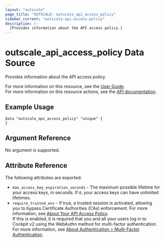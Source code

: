 ```yaml
---
layout: "outscale"
page_title: "OUTSCALE: outscale_api_access_policy"
sidebar_current: "outscale-api-access-policy"
description: |-
  [Provides information about the API access policy.]
---
```


# outscale_api_access_policy Data Source

Provides information about the API access policy.

For more information on this resource, see the [User Guide](https://docs.outscale.com/en/userguide/About-Your-API-Access-Policy.html).  
For more information on this resource actions, see the [API documentation](https://docs.outscale.com/api#3ds-outscale-api-apiaccesspolicy).

## Example Usage

```hcl
data "outscale_api_access_policy" "unique" {
}
```

## Argument Reference

No argument is supported.

## Attribute Reference

The following attributes are exported:

* `max_access_key_expiration_seconds` - The maximum possible lifetime for your access keys, in seconds. If `0`, your access keys can have unlimited lifetimes.
* `require_trusted_env` - If true, a trusted session is activated, allowing you to bypass Certificate Authorities (CAs) enforcement. For more information, see [About Your API Access Policy](https://docs.outscale.com/en/userguide/About-Your-API-Access-Policy.html).<br />
If this is enabled, it is required that you and all your users log in to Cockpit v2 using the WebAuthn method for multi-factor authentication. For more information, see [About Authentication > Multi-Factor Authentication](https://docs.outscale.com/en/userguide/About-Authentication.html#_multi_factor_authentication).
